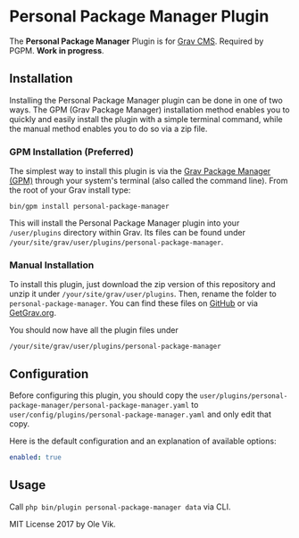 # Personal Package Manager Plugin

The **Personal Package Manager** Plugin is for [Grav CMS](http://github.com/getgrav/grav). Required by PGPM. **Work in progress**.

## Installation

Installing the Personal Package Manager plugin can be done in one of two ways. The GPM (Grav Package Manager) installation method enables you to quickly and easily install the plugin with a simple terminal command, while the manual method enables you to do so via a zip file.

### GPM Installation (Preferred)

The simplest way to install this plugin is via the [Grav Package Manager (GPM)](http://learn.getgrav.org/advanced/grav-gpm) through your system's terminal (also called the command line).  From the root of your Grav install type:

    bin/gpm install personal-package-manager

This will install the Personal Package Manager plugin into your `/user/plugins` directory within Grav. Its files can be found under `/your/site/grav/user/plugins/personal-package-manager`.

### Manual Installation

To install this plugin, just download the zip version of this repository and unzip it under `/your/site/grav/user/plugins`. Then, rename the folder to `personal-package-manager`. You can find these files on [GitHub](https://github.com/OleVik/grav-plugin-personal-package-manager) or via [GetGrav.org](http://getgrav.org/downloads/plugins#extras).

You should now have all the plugin files under

    /your/site/grav/user/plugins/personal-package-manager

## Configuration

Before configuring this plugin, you should copy the `user/plugins/personal-package-manager/personal-package-manager.yaml` to `user/config/plugins/personal-package-manager.yaml` and only edit that copy.

Here is the default configuration and an explanation of available options:

```yaml
enabled: true
```

## Usage

Call `php bin/plugin personal-package-manager data` via CLI.

MIT License 2017 by Ole Vik.
